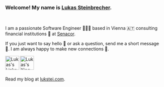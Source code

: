 ###  Welcome! My name is [Lukas Steinbrecher](https://lukstei.com). 

<br />

I am a passionate Software Engineer 👨🏼‍💻 based in Vienna 🇦🇹 consulting financial institutions 🏢 at [Senacor](https://senacor.com).

If you just want to say hello 👋 or ask a question, send me a short message 💌. I am always happy to make new connections 🍻.

<a href="https://at.linkedin.com/in/lukstei">
  <img align="left" alt="Lukas's Linkedin" width="44px" src="https://cdn.jsdelivr.net/npm/simple-icons@v3/icons/linkedin.svg" />
</a>
<a href="https://www.xing.com/profile/Lukas_Steinbrecher">
  <img align="left" alt="Lukas's Xing" width="44px" src="https://cdn.jsdelivr.net/npm/simple-icons@v3/icons/xing.svg" />
</a>

<br />
<br />
<br />

Read my blog at [lukstei.com](https://lukstei.com).



<br />
<br />
<br />

